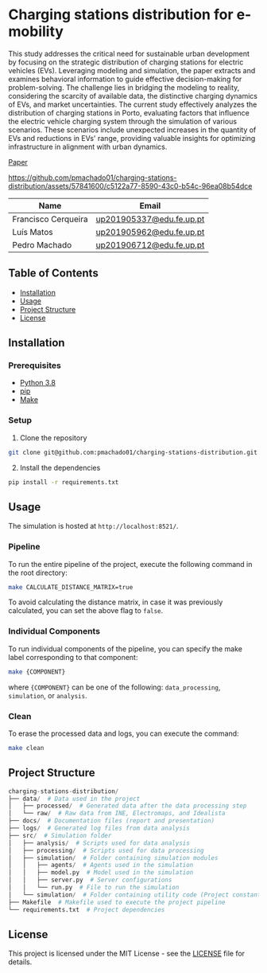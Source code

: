 # Charging stations distribution for e-mobility
This study addresses the critical need for sustainable urban development by focusing on the strategic distribution of charging stations for electric vehicles (EVs). Leveraging modeling and simulation, the paper extracts and examines behavioral information to guide effective decision-making for problem-solving. The challenge lies in bridging the modeling to reality, considering the scarcity of available data, the distinctive charging dynamics of EVs, and market uncertainties. The current study effectively analyzes the distribution of charging stations in Porto, evaluating factors that influence the electric vehicle charging system through the simulation of various scenarios. These scenarios include unexpected increases in the quantity of EVs and reductions in EVs' range, providing valuable insights for optimizing infrastructure in alignment with urban dynamics.

[Paper](./docs/Charging_stations_distribution_for_e_mobility.pdf)

https://github.com/pmachado01/charging-stations-distribution/assets/57841600/c5122a77-8590-43c0-b54c-96ea08b54dce

| Name | Email |
| ---- | ----- |
| Francisco Cerqueira | up201905337@edu.fe.up.pt
| Luís Matos | up201905962@edu.fe.up.pt
| Pedro Machado | up201906712@edu.fe.up.pt

## Table of Contents
- [Installation](#installation)
- [Usage](#usage)
- [Project Structure](#project-structure)
- [License](#license)

## Installation

### Prerequisites
- [Python 3.8](https://www.python.org/downloads/release/python-380/)
- [pip](https://pip.pypa.io/en/stable/installing/)
- [Make](https://www.gnu.org/software/make/)

### Setup
1. Clone the repository
```bash
git clone git@github.com:pmachado01/charging-stations-distribution.git
```
2. Install the dependencies
```bash
pip install -r requirements.txt
```

## Usage
The simulation is hosted at `http://localhost:8521/`.

### Pipeline
To run the entire pipeline of the project, execute the following command in the root directory:
```bash
make CALCULATE_DISTANCE_MATRIX=true
```
To avoid calculating the distance matrix, in case it was previously calculated, you can set the above flag to `false`.

### Individual Components
To run individual components of the pipeline, you can specify the make label corresponding to that component:
```bash
make {COMPONENT}
```
where `{COMPONENT}` can be one of the following: `data_processing`, `simulation`, or `analysis`.

### Clean
To erase the processed data and logs, you can execute the command:
```bash
make clean
```

## Project Structure
```python
charging-stations-distribution/
├── data/  # Data used in the project
│   ├── processed/  # Generated data after the data processing step
│   └── raw/  # Raw data from INE, Electromaps, and Idealista
├── docs/  # Documentation files (report and presentation)
├── logs/  # Generated log files from data analysis
├── src/  # Simulation folder
│   ├── analysis/  # Scripts used for data analysis
│   ├── processing/  # Scripts used for data processing
│   ├── simulation/  # Folder containing simulation modules
│   │   ├── agents/  # Agents used in the simulation
│   │   ├── model.py  # Model used in the simulation
│   │   ├── server.py  # Server configurations
│   │   └── run.py  # File to run the simulation
│   └── simulation/  # Folder containing utility code (Project constants and file loading)
├── Makefile  # Makefile used to execute the project pipeline
└── requirements.txt  # Project dependencies
```

## License
This project is licensed under the MIT License - see the [LICENSE](LICENSE) file for details.
